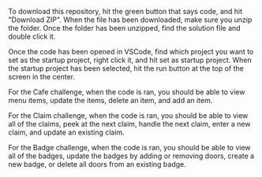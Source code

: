 To download this repository, hit the green button that says code, and hit "Download ZIP". When the file has been downloaded, make sure you unzip the folder.
Once the folder has been unzipped, find the solution file and double click it. 

Once the code has been opened in VSCode, find which project you want to set as the startup project, right click it, and hit set as startup project. 
When the startup project has been selected, hit the run button at the top of the screen in the center. 

For the Cafe challenge, when the code is ran, you should be able to view menu items, update the items, delete an item, and add an item. 

For the Claim challenge, when the code is ran, you should be able to view all of the claims, peek at the next claim, handle the next claim, enter a new claim, and update an existing claim.

For the Badge challenge, when the code is ran, you should be able to view all of the badges, update the badges by adding or removing doors, create a new badge, or delete all doors from an existing badge.